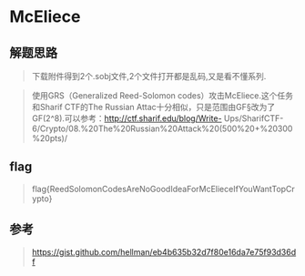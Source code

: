# McEliece

## 解题思路

> 下载附件得到2个.sobj文件,2个文件打开都是乱码,又是看不懂系列.

> 使用GRS（Generalized Reed-Solomon codes）攻击McEliece.这个任务和Sharif CTF的The Russian Attac十分相似，只是范围由GF§改为了GF(2^8).可以参考：http://ctf.sharif.edu/blog/Write- Ups/SharifCTF-6/Crypto/08.%20The%20Russian%20Attack%20(500%20+%20300%20pts)/

## flag

>  flag{ReedSolomonCodesAreNoGoodIdeaForMcElieceIfYouWantTopCrypto}

## 参考

> https://gist.github.com/hellman/eb4b635b32d7f80e16da7e75f93d36df